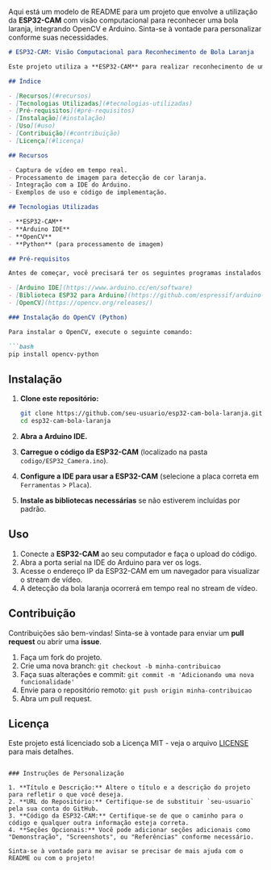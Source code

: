 Aqui está um modelo de README para um projeto que envolve a utilização da **ESP32-CAM** com visão computacional para reconhecer uma bola laranja, integrando OpenCV e Arduino. Sinta-se à vontade para personalizar conforme suas necessidades.

```markdown
# ESP32-CAM: Visão Computacional para Reconhecimento de Bola Laranja

Este projeto utiliza a **ESP32-CAM** para realizar reconhecimento de uma bola laranja utilizando **OpenCV**. O objetivo é demonstrar a capacidade de captura de imagens e processamento de imagem em tempo real na placa ESP32.

## Índice

- [Recursos](#recursos)
- [Tecnologias Utilizadas](#tecnologias-utilizadas)
- [Pré-requisitos](#pré-requisitos)
- [Instalação](#instalação)
- [Uso](#uso)
- [Contribuição](#contribuição)
- [Licença](#licença)

## Recursos

- Captura de vídeo em tempo real.
- Processamento de imagem para detecção de cor laranja.
- Integração com a IDE do Arduino.
- Exemplos de uso e código de implementação.

## Tecnologias Utilizadas

- **ESP32-CAM**
- **Arduino IDE**
- **OpenCV**
- **Python** (para processamento de imagem)

## Pré-requisitos

Antes de começar, você precisará ter os seguintes programas instalados:

- [Arduino IDE](https://www.arduino.cc/en/software)
- [Biblioteca ESP32 para Arduino](https://github.com/espressif/arduino-esp32)
- [OpenCV](https://opencv.org/releases/)

### Instalação do OpenCV (Python)

Para instalar o OpenCV, execute o seguinte comando:

```bash
pip install opencv-python
```

## Instalação

1. **Clone este repositório:**

   ```bash
   git clone https://github.com/seu-usuario/esp32-cam-bola-laranja.git
   cd esp32-cam-bola-laranja
   ```

2. **Abra a Arduino IDE.**
3. **Carregue o código da ESP32-CAM** (localizado na pasta `codigo/ESP32_Camera.ino`).
4. **Configure a IDE para usar a ESP32-CAM** (selecione a placa correta em `Ferramentas` > `Placa`).
5. **Instale as bibliotecas necessárias** se não estiverem incluídas por padrão.

## Uso

1. Conecte a **ESP32-CAM** ao seu computador e faça o upload do código.
2. Abra a porta serial na IDE do Arduino para ver os logs.
3. Acesse o endereço IP da ESP32-CAM em um navegador para visualizar o stream de vídeo.
4. A detecção da bola laranja ocorrerá em tempo real no stream de vídeo.

## Contribuição

Contribuições são bem-vindas! Sinta-se à vontade para enviar um **pull request** ou abrir uma **issue**.

1. Faça um fork do projeto.
2. Crie uma nova branch: `git checkout -b minha-contribuicao`
3. Faça suas alterações e commit: `git commit -m 'Adicionando uma nova funcionalidade'`
4. Envie para o repositório remoto: `git push origin minha-contribuicao`
5. Abra um pull request.

## Licença

Este projeto está licenciado sob a Licença MIT - veja o arquivo [LICENSE](LICENSE) para mais detalhes.
```

### Instruções de Personalização

1. **Título e Descrição:** Altere o título e a descrição do projeto para refletir o que você deseja.
2. **URL do Repositório:** Certifique-se de substituir `seu-usuario` pela sua conta do GitHub.
3. **Código da ESP32-CAM:** Certifique-se de que o caminho para o código e qualquer outra informação esteja correta.
4. **Seções Opcionais:** Você pode adicionar seções adicionais como "Demonstração", "Screenshots", ou "Referências" conforme necessário.

Sinta-se à vontade para me avisar se precisar de mais ajuda com o README ou com o projeto!
